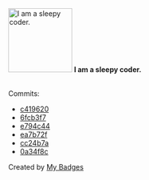 <img src="https://my-badges.github.io/my-badges/sleepy-coder.png" alt="I am a sleepy coder." title="I am a sleepy coder." width="128">
<strong>I am a sleepy coder.</strong>
<br><br>

Commits:

- <a href="https://github.com/VatsalSy/Bursting-Bubble-In-a-Viscoplastic-Medium/commit/c4196208d1e34e4e841b18214c47d06323e2c643">c419620</a>
- <a href="https://github.com/VatsalSy/The-role-of-viscosity-on-drop-impact-forces/commit/6fcb3f7dc51b48b51aa57285b1aa6c0d1466ccb9">6fcb3f7</a>
- <a href="https://github.com/VatsalSy/The-role-of-viscosity-on-drop-impact-forces/commit/e794c44f204e4adecbd3535c7277b4ff7bb61f4e">e794c44</a>
- <a href="https://github.com/VatsalSy/ViscousDropImpactForces.R2/commit/ea7b72f76054b7f28ba60781f9837294dbca5a9e">ea7b72f</a>
- <a href="https://github.com/VatsalSy/BurstingBubble_VE_coated/commit/cc24b7a4fb4291dc90502763d2fa432a011c5040">cc24b7a</a>
- <a href="https://github.com/VatsalSy/BurstingBubble_VE_coated/commit/0a34f8c373abaca99bdc83a4e783ae7a71c323de">0a34f8c</a>


Created by <a href="https://github.com/my-badges/my-badges">My Badges</a>